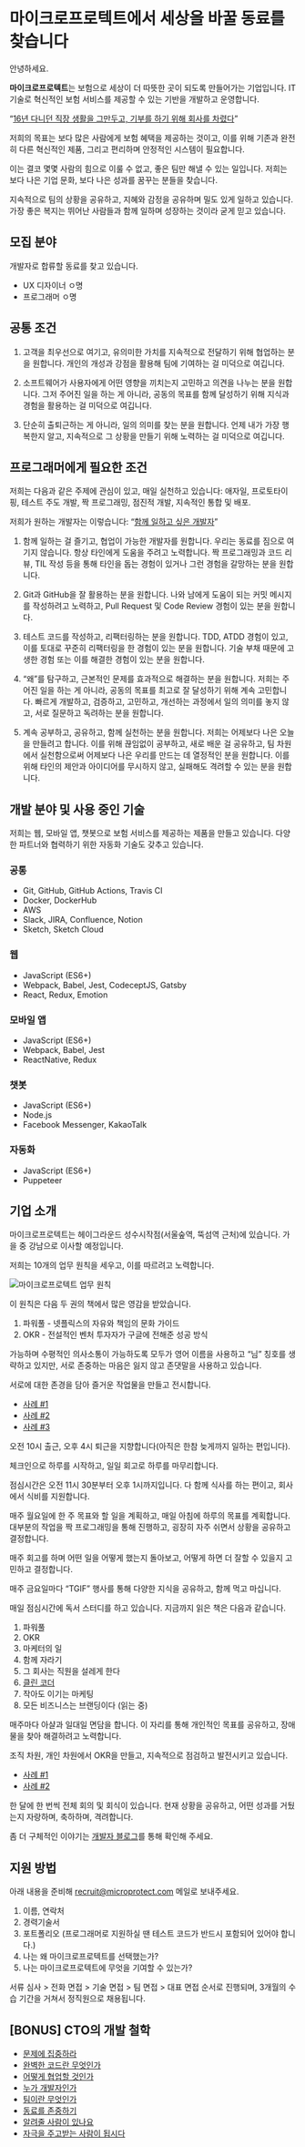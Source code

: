 # 마이크로프로텍트에서 세상을 바꿀 동료를 찾습니다

안녕하세요.

**마이크로프로텍트**는 보험으로 세상이 더 따뜻한 곳이 되도록 만들어가는 기업입니다.
IT 기술로 혁신적인 보험 서비스를 제공할 수 있는 기반을 개발하고 운영합니다.

“[16년 다니던 직장 생활을 그만두고, 기부를 하기 위해 회사를 차렸다](https://j.mp/2su0ExH)”

저희의 목표는 보다 많은 사람에게 보험 혜택을 제공하는 것이고,
이를 위해 기존과 완전히 다른 혁신적인 제품, 그리고 편리하며 안정적인 시스템이 필요합니다.

이는 결코 몇몇 사람의 힘으로 이룰 수 없고, 좋은 팀만 해낼 수 있는 일입니다.
저희는 보다 나은 기업 문화, 보다 나은 성과를 꿈꾸는 분들을 찾습니다.

지속적으로 팀의 상황을 공유하고, 지혜와 감정을 공유하며 밀도 있게 일하고 있습니다.
가장 좋은 복지는 뛰어난 사람들과 함께 일하며 성장하는 것이라 굳게 믿고 있습니다.

## 모집 분야

개발자로 합류할 동료를 찾고 있습니다.

- UX 디자이너 ㅇ명
- 프로그래머 ㅇ명

## 공통 조건

1. 고객을 최우선으로 여기고, 유의미한 가치를 지속적으로 전달하기 위해 협업하는 분을 원합니다.
    개인의 개성과 강점을 활용해 팀에 기여하는 걸 미덕으로 여깁니다.

1. 소프트웨어가 사용자에게 어떤 영향을 끼치는지 고민하고 의견을 나누는 분을 원합니다.
    그저 주어진 일을 하는 게 아니라,
    공동의 목표를 함께 달성하기 위해 지식과 경험을 활용하는 걸 미덕으로 여깁니다.

1. 단순히 출퇴근하는 게 아니라, 일의 의미를 찾는 분을 원합니다.
    언제 내가 가장 행복한지 알고, 지속적으로 그 상황을 만들기 위해 노력하는 걸 미덕으로 여깁니다.

## 프로그래머에게 필요한 조건

저희는 다음과 같은 주제에 관심이 있고, 매일 실천하고 있습니다:
애자일, 프로토타이핑, 테스트 주도 개발, 짝 프로그래밍, 점진적 개발, 지속적인 통합 및 배포.

저희가 원하는 개발자는 이렇습니다:
“[함께 일하고 싶은 개발자](https://j.mp/2KvpqDb)”

1. 함께 일하는 걸 즐기고, 협업이 가능한 개발자를 원합니다.
    우리는 동료를 짐으로 여기지 않습니다. 항상 타인에게 도움을 주려고 노력합니다.
    짝 프로그래밍과 코드 리뷰, TIL 작성 등을 통해 타인을 돕는 경험이 있거나
    그런 경험을 갈망하는 분을 원합니다.

1. Git과 GitHub을 잘 활용하는 분을 원합니다.
    나와 남에게 도움이 되는 커밋 메시지를 작성하려고 노력하고,
    Pull Request 및 Code Review 경험이 있는 분을 원합니다.

1. 테스트 코드를 작성하고, 리팩터링하는 분을 원합니다.
    TDD, ATDD 경험이 있고, 이를 토대로 꾸준히 리팩터링을 한 경험이 있는 분을 원합니다.
    기술 부채 때문에 고생한 경험 또는 이를 해결한 경험이 있는 분을 원합니다.

1. “왜”를 탐구하고, 근본적인 문제를 효과적으로 해결하는 분을 원합니다.
    저희는 주어진 일을 하는 게 아니라, 공동의 목표를 최고로 잘 달성하기 위해 계속 고민합니다.
    빠르게 개발하고, 검증하고, 고민하고, 개선하는 과정에서 일의 의미를 놓지 않고,
    서로 질문하고 독려하는 분을 원합니다.

1. 계속 공부하고, 공유하고, 함께 실천하는 분을 원합니다.
    저희는 어제보다 나은 오늘을 만들려고 합니다.
    이를 위해 끊임없이 공부하고, 새로 배운 걸 공유하고, 팀 차원에서 실천함으로써
    어제보다 나은 우리를 만드는 데 열정적인 분을 원합니다.
    이를 위해 타인의 제안과 아이디어를 무시하지 않고, 실패해도 격려할 수 있는 분을 원합니다.

## 개발 분야 및 사용 중인 기술

저희는 웹, 모바일 앱, 챗봇으로 보험 서비스를 제공하는 제품을 만들고 있습니다.
다양한 파트너와 협력하기 위한 자동화 기술도 갖추고 있습니다.

### 공통

- Git, GitHub, GitHub Actions, Travis CI
- Docker, DockerHub
- AWS
- Slack, JIRA, Confluence, Notion
- Sketch, Sketch Cloud

### 웹

- JavaScript (ES6+)
- Webpack, Babel, Jest, CodeceptJS, Gatsby
- React, Redux, Emotion

### 모바일 앱

- JavaScript (ES6+)
- Webpack, Babel, Jest
- ReactNative, Redux

### 챗봇

- JavaScript (ES6+)
- Node.js
- Facebook Messenger, KakaoTalk

### 자동화

- JavaScript (ES6+)
- Puppeteer

## 기업 소개

마이크로프로텍트는 헤이그라운드 성수시작점(서울숲역, 뚝섬역 근처)에 있습니다.
가을 중 강남으로 이사할 예정입니다.

저희는 10개의 업무 원칙을 세우고, 이를 따르려고 노력합니다.

![마이크로프로텍트 업무 원칙](/assets/images/principles.jpg?406872457d18e7076aca2ab83da504d4)

이 원칙은 다음 두 권의 책에서 많은 영감을 받았습니다.

1. 파워풀 - 넷플릭스의 자유와 책임의 문화 가이드
1. OKR - 전설적인 벤처 투자자가 구글에 전해준 성공 방식

가능하며 수평적인 의사소통이 가능하도록 모두가 영어 이름을 사용하고 “님” 칭호를 생략하고 있지만,
서로 존중하는 마음은 잃지 않고 존댓말을 사용하고 있습니다.

서로에 대한 존경을 담아 즐거운 작업물을 만들고 전시합니다.

- [사례 #1](https://j.mp/2SIkhMD)
- [사례 #2](https://j.mp/2yp8Um8)
- [사례 #3](https://j.mp/2yp9yQA)

오전 10시 출근, 오후 4시 퇴근을 지향합니다(아직은 한참 늦게까지 일하는 편입니다).

체크인으로 하루를 시작하고, 일일 회고로 하루를 마무리합니다.

점심시간은 오전 11시 30분부터 오후 1시까지입니다.
다 함께 식사를 하는 편이고, 회사에서 식비를 지원합니다.

매주 월요일에 한 주 목표와 할 일을 계획하고, 매일 아침에 하루의 목표를 계획합니다.
대부분의 작업을 짝 프로그래밍을 통해 진행하고, 굉장히 자주 쉬면서 상황을 공유하고 결정합니다.

매주 회고를 하며 어떤 일을 어떻게 했는지 돌아보고,
어떻게 하면 더 잘할 수 있을지 고민하고 결정합니다.

매주 금요일마다 “TGIF” 행사를 통해 다양한 지식을 공유하고, 함께 먹고 마십니다.

매일 점심시간에 독서 스터디를 하고 있습니다.
지금까지 읽은 책은 다음과 같습니다.

1. 파워풀
1. OKR
1. 마케터의 일
1. 함께 자라기
1. 그 회사는 직원을 설레게 한다
1. [클린 코더](https://j.mp/3aBqgdW)
1. 작아도 이기는 마케팅
1. 모든 비즈니스는 브랜딩이다 (읽는 중)

매주마다 아샬과 일대일 면담을 합니다.
이 자리를 통해 개인적인 목표를 공유하고, 장애물을 찾아 해결하려고 노력합니다.

조직 차원, 개인 차원에서 OKR을 만들고, 지속적으로 점검하고 발전시키고 있습니다.

- [사례 #1](https://j.mp/3dpP0G6)
- [사례 #2](https://j.mp/2YHo7tk)

한 달에 한 번씩 전체 회의 및 회식이 있습니다.
현재 상황을 공유하고, 어떤 성과를 거뒀는지 자랑하며, 축하하며, 격려합니다.

좀 더 구체적인 이야기는 [개발자 블로그](https://j.mp/2zbAZx7)를 통해 확인해 주세요.

## 지원 방법

아래 내용을 준비해 <recruit@microprotect.com> 메일로 보내주세요.

1. 이름, 연락처
1. 경력기술서
1. 포트폴리오 (프로그래머로 지원하실 땐 테스트 코드가 반드시 포함되어 있어야 합니다.)
1. 나는 왜 마이크로프로텍트를 선택했는가?
1. 나는 마이크로프로텍트에 무엇을 기여할 수 있는가?

서류 심사 > 전화 면접 > 기술 면접 > 팀 면접 > 대표 면접 순서로 진행되며,
3개월의 수습 기간을 거쳐서 정직원으로 채용됩니다.

## [BONUS] CTO의 개발 철학

- [문제에 집중하라](https://j.mp/2iSFv9S)
- [완벽한 코드란 무엇인가](https://j.mp/35BkiXW)
- [어떻게 협업할 것인가](https://j.mp/35DYxXN)
- [누가 개발자인가](https://j.mp/2L5NhK3)
- [팀이란 무엇인가](https://j.mp/3cbeSFL)
- [동료를 존중하기](https://j.mp/3cbAdim)
- [알려줄 사람이 있나요](https://j.mp/2Wcf02i)
- [자극을 주고받는 사람이 됩시다](https://j.mp/39s5ZGM)

